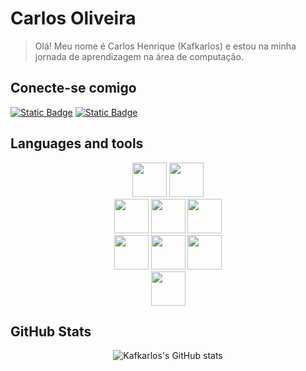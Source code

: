 # Carlos Oliveira
> Olá! Meu nome é Carlos Henrique (Kafkarlos) e estou na minha jornada de aprendizagem na área de computação.

## Conecte-se comigo
[![Static Badge](https://img.shields.io/badge/GitHub-black?style=plastic&logo=github&logoColor=white)](https://github.com/Kafkarlos)
[![Static Badge](https://img.shields.io/badge/LinkedIn-blue?style=plastic&logoColor=white)
](https://www.linkedin.com/in/carlos-cunha-762324323/)

## Languages and tools
<div align="center">
    <img height="55em" src="https://cdn.jsdelivr.net/gh/devicons/devicon/icons/github/github-original.svg" />
    <img height="55em" src="https://cdn.jsdelivr.net/gh/devicons/devicon/icons/java/java-original.svg" /><br>
    <img height="55em" src="https://cdn.jsdelivr.net/gh/devicons/devicon/icons/python/python-original.svg" />
    <img height="55em" src="https://cdn.jsdelivr.net/gh/devicons/devicon/icons/kotlin/kotlin-original.svg" />
    <img height="55em" src="https://cdn.jsdelivr.net/gh/devicons/devicon/icons/php/php-original.svg" /><br>
    <img height="55em" src="https://cdn.jsdelivr.net/gh/devicons/devicon/icons/html5/html5-original.svg" />
    <img height="55em" src="https://cdn.jsdelivr.net/gh/devicons/devicon/icons/css3/css3-original.svg" />
    <img height="55em" src="https://cdn.jsdelivr.net/gh/devicons/devicon/icons/vscode/vscode-original.svg" /><br>
    <img height="55em" src="https://cdn.jsdelivr.net/gh/devicons/devicon/icons/mysql/mysql-original-wordmark.svg" />
</div>

## GitHub Stats
<div align="center">
    
![Kafkarlos's GitHub stats](https://github-readme-stats.vercel.app/api?username=kafkarlos&show_icons=true&theme=dracula)
</div>
